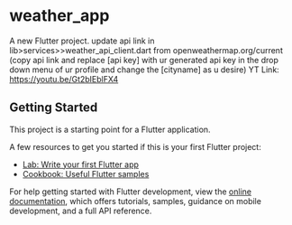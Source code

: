 # weather_app

A new Flutter project.
update api link in lib>services>>weather_api_client.dart from openweathermap.org/current (copy api link and replace [api key] with ur generated api key in the drop down menu of ur profile and change the [cityname] as u desire)
YT Link: https://youtu.be/Gt2bIEblFX4

## Getting Started

This project is a starting point for a Flutter application.

A few resources to get you started if this is your first Flutter project:

- [Lab: Write your first Flutter app](https://docs.flutter.dev/get-started/codelab)
- [Cookbook: Useful Flutter samples](https://docs.flutter.dev/cookbook)

For help getting started with Flutter development, view the
[online documentation](https://docs.flutter.dev/), which offers tutorials,
samples, guidance on mobile development, and a full API reference.
 